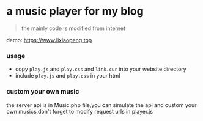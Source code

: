 # a music player for my blog

> the mainly code is modified from internet

demo: https://www.lixiaopeng.top

### usage 

- copy `play.js` and `play.css`  and `link.cur` into your website directory
- include `play.js` and `play.css` in your html

### custom your own music

the server api is in Music.php file,you can simulate the api and custom your own musics,don't forget to modify request urls in player.js 

